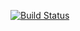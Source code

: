 [![Build Status](https://travis-ci.org/hongsea/piox.org.svg?branch=master)](https://travis-ci.org/hongsea/piox.org)
